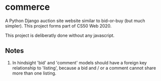 # commerce

A Python Django auction site website similar to bid-or-buy (but much simpler). This project forms part of CS50 Web 2020.

This project is deliberatly done without any javascript. 

## Notes

1. In hindsight 'bid' and 'comment' models should have a foreign key relationship to 'listing', because a bid and / or a comment cannot share more than one listing.

